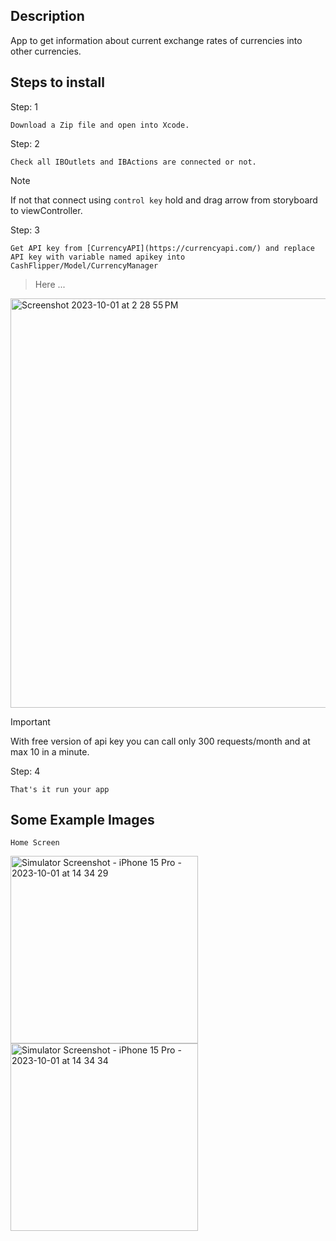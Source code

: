 ## Description

App to get information about current exchange rates of currencies into other currencies.

## Steps to install

Step: 1

`Download a Zip file and open into Xcode.`

Step: 2

`Check all IBOutlets and IBActions are connected or not.`

> [!NOTE]
> If not that connect using  `control key`  hold and drag arrow from storyboard to viewController.

Step: 3

`Get API key from [CurrencyAPI](https://currencyapi.com/) and replace API key with variable named apikey into CashFlipper/Model/CurrencyManager`
> Here ...
<img width="655" alt="Screenshot 2023-10-01 at 2 28 55 PM" src="https://github.com/harshboghara2004/CashFlipper/assets/104019887/da093081-a759-4e1e-a1f5-16667de6c95d">

> [!IMPORTANT]
> With free version of api key you can call only 300 requests/month and at max 10 in a minute.

Step: 4

`That's it run your app`

## Some Example Images

`Home Screen `

<img width="300" alt="Simulator Screenshot - iPhone 15 Pro - 2023-10-01 at 14 34 29" src="https://github.com/harshboghara2004/CashFlipper/assets/104019887/7378c8bc-d19f-4ca5-ad88-3e099cc421eb">
<img width="300" alt="Simulator Screenshot - iPhone 15 Pro - 2023-10-01 at 14 34 34" src="https://github.com/harshboghara2004/CashFlipper/assets/104019887/c6079720-48f5-493d-bfba-b1b15281e26e">
